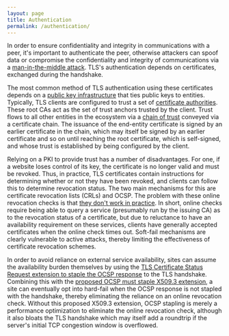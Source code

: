 ```yaml
---
layout: page
title: Authentication
permalink: /authentication/
---
```

In order to ensure confidentiality and integrity in communications with a peer, it's important to authenticate the peer, otherwise attackers can spoof data or compromise the confidentiality and integrity of communications via a [man-in-the-middle attack](https://en.wikipedia.org/wiki/Man-in-the-middle_attack). TLS's authentication depends on certificates, exchanged during the handshake.

The most common method of TLS authentication using these certificates depends on a [public key infrastructure](https://en.wikipedia.org/wiki/Public_key_infrastructure) that ties public keys to entities. Typically, TLS clients are configured to trust a set of [certificate authorities](https://en.wikipedia.org/wiki/Certificate_authority). These root CAs act as the set of trust anchors trusted by the client. Trust flows to all other entities in the ecosystem via a [chain of trust](http://en.wikipedia.org/wiki/Chain_of_trust) conveyed via a certificate chain. The issuance of the end-entity certificate is signed by an earlier certificate in the chain, which may itself be signed by an earlier certificate and so on until reaching the root certificate, which is self-signed, and whose trust is established by being configured by the client.

Relying on a PKI to provide trust has a number of disadvantages. For one, if a website loses control of its key, the certificate is no longer valid and must be revoked. Thus, in practice, TLS certificates contain instructions for determining whether or not they have been revoked, and clients can follow this to determine revocation status. The two main mechanisms for this are certificate revocation lists (CRLs) and OCSP. The problem with these online revocation checks is that [they don't work in practice](https://www.imperialviolet.org/2011/03/18/revocation.html). In short, online checks require being able to query a service (presumably run by the issuing CA) as to the revocation status of a certificate, but due to reluctance to have an availability requirement on these services, clients have generally accepted certificates when the online check times out. Soft-fail mechanisms are clearly vulnerable to active attacks, thereby limiting the effectiveness of certificate revocation schemes.

In order to avoid reliance on external service availability, sites can assume the availability burden themselves by using the [TLS Certificate Status Request extension to staple the OCSP response](https://en.wikipedia.org/wiki/OCSP_stapling) to the TLS handshake. Combining this with the [proposed OCSP must staple X509.3 extension](http://www.ietf.org/mail-archive/web/tls/current/msg10323.html), a site can eventually opt into hard-fail when the OCSP response is not stapled with the handshake, thereby eliminating the reliance on an online revocation check. Without this proposed X509.3 extension, OCSP stapling is merely a performance optimization to eliminate the online revocation check, although it also bloats the TLS handshake which may itself add a roundtrip if the server's initial TCP congestion window is overflowed.
